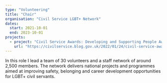 ```yaml
---
type: "Volunteering"
title: "Chair"
organisation: "Civil Service LGBT+ Network"
dates:
  start: 2021-10-01
  end: 2023-10-01
projects:
  - project: "Civil Service Awards: Developing and Supporting People Award – Civil Service LGBT+ mentoring programme"
    url: "https://civilservice.blog.gov.uk/2022/01/24/civil-service-awards-why-victory-is-over-the-rainbow/"
---
```


In this role I lead a team of 30 volunteers and a staff network of around 2,500 members. The network delivers national projects and programmes aimed at improving safety, belonging and career development opportunities for LGBT+ civil servants.
